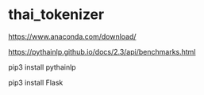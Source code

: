 # thai_tokenizer

https://www.anaconda.com/download/

https://pythainlp.github.io/docs/2.3/api/benchmarks.html

pip3 install pythainlp

pip3 install Flask
